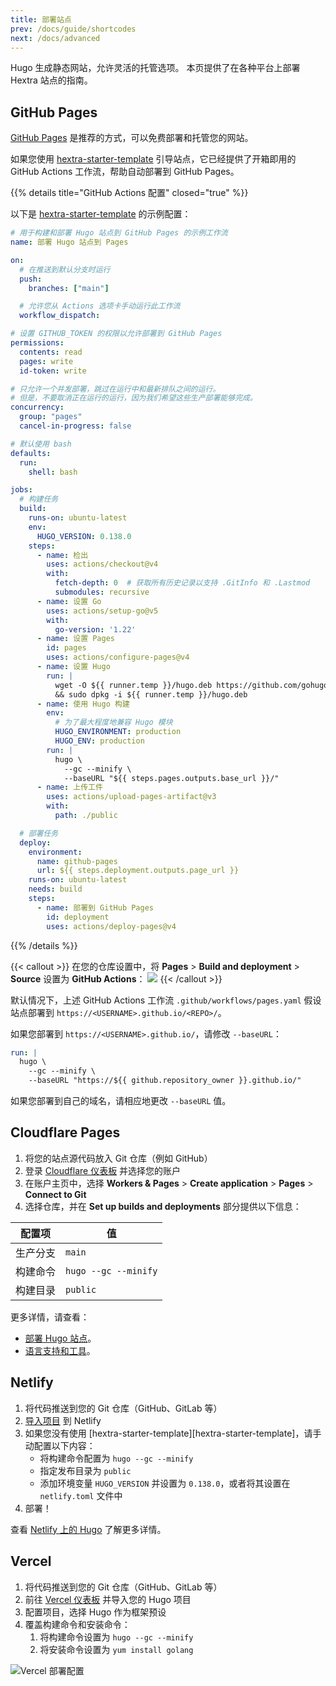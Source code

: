 ```yaml
---
title: 部署站点
prev: /docs/guide/shortcodes
next: /docs/advanced
---
```


Hugo 生成静态网站，允许灵活的托管选项。
本页提供了在各种平台上部署 Hextra 站点的指南。

<!--more-->


## GitHub Pages

[GitHub Pages](https://docs.github.com/pages) 是推荐的方式，可以免费部署和托管您的网站。

如果您使用 [hextra-starter-template](https://github.com/imfing/hextra-starter-template) 引导站点，它已经提供了开箱即用的 GitHub Actions 工作流，帮助自动部署到 GitHub Pages。

{{% details title="GitHub Actions 配置" closed="true" %}}

以下是 [hextra-starter-template](https://github.com/imfing/hextra-starter-template) 的示例配置：

```yaml {filename=".github/workflows/pages.yaml"}
# 用于构建和部署 Hugo 站点到 GitHub Pages 的示例工作流
name: 部署 Hugo 站点到 Pages

on:
  # 在推送到默认分支时运行
  push:
    branches: ["main"]

  # 允许您从 Actions 选项卡手动运行此工作流
  workflow_dispatch:

# 设置 GITHUB_TOKEN 的权限以允许部署到 GitHub Pages
permissions:
  contents: read
  pages: write
  id-token: write

# 只允许一个并发部署，跳过在运行中和最新排队之间的运行。
# 但是，不要取消正在运行的运行，因为我们希望这些生产部署能够完成。
concurrency:
  group: "pages"
  cancel-in-progress: false

# 默认使用 bash
defaults:
  run:
    shell: bash

jobs:
  # 构建任务
  build:
    runs-on: ubuntu-latest
    env:
      HUGO_VERSION: 0.138.0
    steps:
      - name: 检出
        uses: actions/checkout@v4
        with:
          fetch-depth: 0  # 获取所有历史记录以支持 .GitInfo 和 .Lastmod
          submodules: recursive
      - name: 设置 Go
        uses: actions/setup-go@v5
        with:
          go-version: '1.22'
      - name: 设置 Pages
        id: pages
        uses: actions/configure-pages@v4
      - name: 设置 Hugo
        run: |
          wget -O ${{ runner.temp }}/hugo.deb https://github.com/gohugoio/hugo/releases/download/v${HUGO_VERSION}/hugo_extended_${HUGO_VERSION}_linux-amd64.deb \
          && sudo dpkg -i ${{ runner.temp }}/hugo.deb
      - name: 使用 Hugo 构建
        env:
          # 为了最大程度地兼容 Hugo 模块
          HUGO_ENVIRONMENT: production
          HUGO_ENV: production
        run: |
          hugo \
            --gc --minify \
            --baseURL "${{ steps.pages.outputs.base_url }}/"
      - name: 上传工件
        uses: actions/upload-pages-artifact@v3
        with:
          path: ./public

  # 部署任务
  deploy:
    environment:
      name: github-pages
      url: ${{ steps.deployment.outputs.page_url }}
    runs-on: ubuntu-latest
    needs: build
    steps:
      - name: 部署到 GitHub Pages
        id: deployment
        uses: actions/deploy-pages@v4
```

{{% /details %}}


{{< callout >}}
  在您的仓库设置中，将 **Pages** > **Build and deployment** > **Source** 设置为 **GitHub Actions**：
  ![](https://user-images.githubusercontent.com/5097752/266784808-99676430-884e-42ab-b901-f6534a0d6eee.png)
{{< /callout >}}

默认情况下，上述 GitHub Actions 工作流 `.github/workflows/pages.yaml` 假设站点部署到 `https://<USERNAME>.github.io/<REPO>/`。

如果您部署到 `https://<USERNAME>.github.io/`，请修改 `--baseURL`：

```yaml {filename=".github/workflows/pages.yaml",linenos=table,linenostart=54,hl_lines=[4]}
run: |
  hugo \
    --gc --minify \
    --baseURL "https://${{ github.repository_owner }}.github.io/"
```

如果您部署到自己的域名，请相应地更改 `--baseURL` 值。


## Cloudflare Pages

1. 将您的站点源代码放入 Git 仓库（例如 GitHub）
2. 登录 [Cloudflare 仪表板](https://dash.cloudflare.com/) 并选择您的账户
3. 在账户主页中，选择 **Workers & Pages** > **Create application** > **Pages** > **Connect to Git**
4. 选择仓库，并在 **Set up builds and deployments** 部分提供以下信息：

| 配置项             | 值                   |
| ------------------ | -------------------- |
| 生产分支           | `main`               |
| 构建命令           | `hugo --gc --minify` |
| 构建目录           | `public`             |

更多详情，请查看：
- [部署 Hugo 站点](https://developers.cloudflare.com/pages/framework-guides/deploy-a-hugo-site/#deploy-with-cloudflare-pages)。
- [语言支持和工具](https://developers.cloudflare.com/pages/platform/language-support-and-tools/)。


## Netlify

1. 将代码推送到您的 Git 仓库（GitHub、GitLab 等）
2. [导入项目](https://app.netlify.com/start) 到 Netlify
3. 如果您没有使用 [hextra-starter-template][hextra-starter-template]，请手动配置以下内容：
   - 将构建命令配置为 `hugo --gc --minify`
   - 指定发布目录为 `public`
   - 添加环境变量 `HUGO_VERSION` 并设置为 `0.138.0`，或者将其设置在 `netlify.toml` 文件中
4. 部署！

查看 [Netlify 上的 Hugo](https://docs.netlify.com/integrations/frameworks/hugo/) 了解更多详情。


## Vercel

1. 将代码推送到您的 Git 仓库（GitHub、GitLab 等）
2. 前往 [Vercel 仪表板](https://vercel.com/dashboard) 并导入您的 Hugo 项目
3. 配置项目，选择 Hugo 作为框架预设
4. 覆盖构建命令和安装命令：
   1. 将构建命令设置为 `hugo --gc --minify`
   2. 将安装命令设置为 `yum install golang`

![Vercel 部署配置](https://github.com/imfing/hextra/assets/5097752/887d949b-8d05-413f-a2b4-7ab92192d0b3)